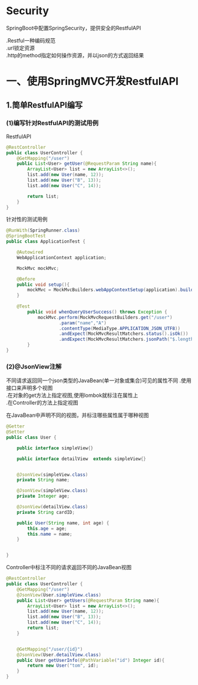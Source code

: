# Security
SpringBoot中配置SpringSecurity，提供安全的RestfulAPI

.Restful一种编码规范    
.url锁定资源   
.http的method指定如何操作资源，并以json的方式返回结果    

# 一、使用SpringMVC开发RestfulAPI
 
## 1.简单RestfulAPI编写
### (1)编写针对RestfulAPI的测试用例
RestfulAPI
```java
@RestController
public class UserController {
    @GetMapping("/user")
    public List<User> getUser(@RequestParam String name){
        ArrayList<User> list = new ArrayList<>();
        list.add(new User(name, 12));
        list.add(new User("B", 13));
        list.add(new User("C", 14));

        return list;
    }
}
```
针对性的测试用例
```java
@RunWith(SpringRunner.class)
@SpringBootTest
public class ApplicationTest {

    @Autowired
    WebApplicationContext application;

    MockMvc mockMvc;

    @Before
    public void setup(){
        mockMvc = MockMvcBuilders.webAppContextSetup(application).build();
    }
    
    @Test
        public void whenQueryUserSuccess() throws Exception {
            mockMvc.perform(MockMvcRequestBuilders.get("/user")
                    .param("name","A") 
                    .contentType(MediaType.APPLICATION_JSON_UTF8))
                    .andExpect(MockMvcResultMatchers.status().isOk())
                    .andExpect(MockMvcResultMatchers.jsonPath("$.length()").value(3));
        }
}

```
### (2)@JsonView注解
不同请求返回同一个json类型的JavaBean(单一对象或集合)可见的属性不同
.使用接口来声明多个视图    
.在对象的get方法上指定视图,使用lombok就标注在属性上    
.在Controller的方法上指定视图      

在JavaBean中声明不同的视图，并标注哪些属性属于哪种视图
```java
@Getter
@Setter
public class User {

    public interface simpleView{}

    public interface detailView  extends simpleView{}


    @JsonView(simpleView.class)
    private String name;

    @JsonView(simpleView.class)
    private Integer age;

    @JsonView(detailView.class)
    private String cardID;

    public User(String name, int age) {
        this.age = age;
        this.name = name;
    }


}
```
Controller中标注不同的请求返回不同的JavaBean视图
```java
@RestController
public class UserController {
    @GetMapping("/user")
    @JsonView(User.simpleView.class)
    public List<User> getUsers(@RequestParam String name){
        ArrayList<User> list = new ArrayList<>();
        list.add(new User(name, 12));
        list.add(new User("B", 13));
        list.add(new User("C", 14));
        return list;
    }


    @GetMapping("/user/{id}")
    @JsonView(User.detailView.class)
    public User getUserInfo(@PathVariable("id") Integer id){
        return new User("tom", id);
    }
}

```  

